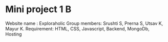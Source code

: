 # Mini project 1 B
Website name : Exploraholic
Group members: Srushti S, Prerna S, Utsav K, Mayur K.
Requirement: HTML, CSS, Javascript, Backend, MongoDb, Hosting
